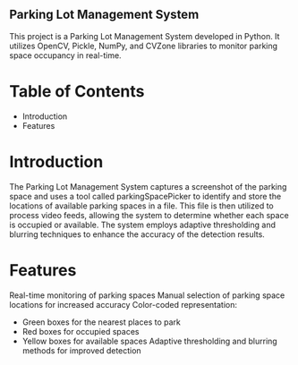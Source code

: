 ## Parking Lot Management System 
This project is a Parking Lot Management System developed in Python. It utilizes OpenCV, Pickle, NumPy, and CVZone libraries to monitor parking space occupancy in real-time.

# Table of Contents
- Introduction
- Features

# Introduction
The Parking Lot Management System captures a screenshot of the parking space and uses a tool called parkingSpacePicker to identify and store the locations of available parking spaces in a file. This file is then utilized to process video feeds, allowing the system to determine whether each space is occupied or available. The system employs adaptive thresholding and blurring techniques to enhance the accuracy of the detection results.

# Features
Real-time monitoring of parking spaces
Manual selection of parking space locations for increased accuracy
Color-coded representation:
- Green boxes for the nearest places to park
- Red boxes for occupied spaces
- Yellow boxes for available spaces
Adaptive thresholding and blurring methods for improved detection
